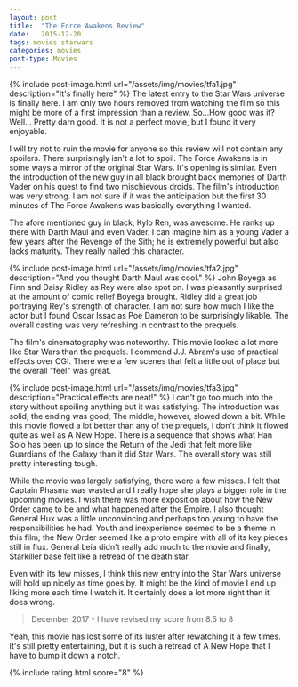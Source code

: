 ```yaml
---
layout: post
title:  "The Force Awakens Review"
date:   2015-12-20
tags: movies starwars
categories: movies
post-type: Movies
---
```

{% include post-image.html url="/assets/img/movies/tfa1.jpg" description="It's finally here" %}
The latest entry to the Star Wars universe is finally here. I am only two hours removed from watching the film so this might be more of a first impression than a review. So...How good was it? Well... Pretty darn good. It is not a perfect movie, but I found it very enjoyable.

I will try not to ruin the movie for anyone so this review will not contain any spoilers. There surprisingly isn't a lot to spoil. The Force Awakens is in some ways a mirror of the original Star Wars. It's opening is similar. Even the introduction of the new guy in all black brought back memories of Darth Vader on his quest to find two mischievous droids. The film's introduction was very strong. I am not sure if it was the anticipation but the first 30 minutes of The Force Awakens was basically everything I wanted.

The afore mentioned guy in black, Kylo Ren, was awesome. He ranks up there with Darth Maul and even Vader. I can imagine him as a young Vader a few years after the Revenge of the Sith; he is extremely powerful but also lacks maturity. They really nailed this character.

{% include post-image.html url="/assets/img/movies/tfa2.jpg" description="And you thought Darth Maul was cool." %}
John Boyega as Finn and Daisy Ridley as Rey were also spot on. I was pleasantly surprised at the amount of comic relief Boyega brought. Ridley did a great job portraying Rey's strength of character. I am not sure how much I like the actor but I found Oscar Issac as Poe Dameron to be surprisingly likable. The overall casting was very refreshing in contrast to the prequels.

The film's cinematography was noteworthy. This movie looked a lot more like Star Wars than the prequels. I commend J.J. Abram's use of practical effects over CGI. There were a few scenes that felt a little out of place but the overall "feel" was great.

{% include post-image.html url="/assets/img/movies/tfa3.jpg" description="Practical effects are neat!" %}
I can't go too much into the story without spoiling anything but it was satisfying. The introduction was solid; the ending was good; The middle, however, slowed down a bit. While this movie flowed a lot better than any of the prequels, I don't think it flowed quite as well as A New Hope. There is a sequence that shows what Han Solo has been up to since the Return of the Jedi that felt more like Guardians of the Galaxy than it did Star Wars. The overall story was still pretty interesting tough.

While the movie was largely satisfying, there were a few misses. I felt that Captain Phasma was wasted and I really hope she plays a bigger role in the upcoming movies. I wish there was more exposition about how the New Order came to be and what happened after the Empire. I also thought General Hux was a little unconvincing and perhaps too young to have the responsibilities he had. Youth and inexperience seemed to be a theme in this film; the New Order seemed like a proto empire with all of its key pieces still in flux. General Leia didn't really add much to the movie and finally, Starkiller base felt like a retread of the death star.

Even with its few misses, I think this new entry into the Star Wars universe will hold up nicely as time goes by. It might be the kind of movie I end up liking more each time I watch it. It certainly does a lot more right than it does wrong.

>December 2017 - I have revised my score from 8.5 to 8

Yeah, this movie has lost some of its luster after rewatching it a few times. It's still pretty entertaining, but it is such a retread of A New Hope that I have to bump it down a notch.


{% include rating.html score="8" %}
